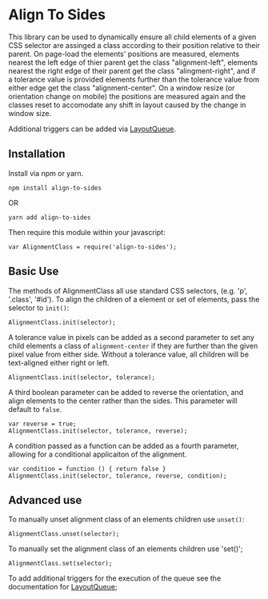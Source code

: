 # Align To Sides

This library can be used to dynamically ensure all child elements of a given CSS selector are assinged a class according to their position relative to their parent. On page-load the elements' positions are measured, elements nearest the left edge of thier parent get the class "alignment-left", elements nearest the right edge of their parent get the class "alingment-right", and if a tolerance value is provided elements further than the tolerance value from either edge get the class "alignment-center". On a window resize (or orientation change on mobile) the positions are measured again and the classes reset to accomodate any shift in layout caused by the change in window size.

Additional triggers can be added via [LayoutQueue](https://github.com/davejtoews/layout-queue).

##  Installation

Install via npm or yarn.

    npm install align-to-sides

OR

	yarn add align-to-sides

Then require this module within your javascript:

    var AlignmentClass = require('align-to-sides');

## Basic Use

The methods of AlignmentClass all use standard CSS selectors, (e.g. 'p', '.class', '#id'). To align the children of a element or set of elements, pass the selector to `init()`:

    AlignmentClass.init(selector);

A tolerance value in pixels can be added as a second parameter to set any child elements a class of `alignment-center` if they are further than the given pixel value from either side. Without a tolerance value, all children will be text-aligned either right or left.

    AlignmentClass.init(selector, tolerance);

A third boolean parameter can be added to reverse the orientation, and align elements to the center rather than the sides. This parameter will default to `false`.

    var reverse = true;
    AlignmentClass.init(selector, tolerance, reverse);

A condition passed as a function can be added as a fourth parameter, allowing for a conditional applicaiton of the alignment.

	var condition = function () { return false }
	AlignmentClass.init(selector, tolerance, reverse, condition);

## Advanced use

To manually unset alignment class of an elements children use `unset()`:

	AlignmentClass.unset(selector);

To manually set the alignment class of an elements children use 'set()';

    AlignmentClass.set(selector);

To add additional triggers for the execution of the queue see the documentation for [LayoutQueue](https://github.com/davejtoews/layout-queue);